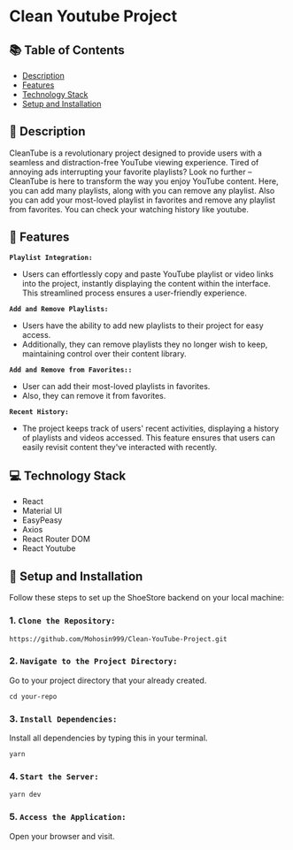 # Clean Youtube Project

## 📚 Table of Contents

- [Description](#-description)
- [Features](#-features)
- [Technology Stack](#-technology-stack)
- [Setup and Installation](#-setup-and-installation)

## 📖 Description

CleanTube is a revolutionary project designed to provide users with a seamless and distraction-free YouTube viewing experience. Tired of annoying ads interrupting your favorite playlists? Look no further – CleanTube is here to transform the way you enjoy YouTube content. Here, you can add many playlists, along with you can remove any playlist. Also you can add your most-loved playlist in favorites and remove any playlist from favorites. You can check your watching history like youtube.

## 🔆 Features

**`Playlist Integration:`**
- Users can effortlessly copy and paste YouTube playlist or video links into the project, instantly displaying the content within the interface. This streamlined process ensures a user-friendly experience.

**`Add and Remove Playlists:`**
- Users have the ability to add new playlists to their project for easy access.
- Additionally, they can remove playlists they no longer wish to keep, maintaining control over their content library.

**`Add and Remove from Favorites::`**
- User can add their most-loved playlists in favorites.
- Also, they can remove it from favorites.

**`Recent History:`**
- The project keeps track of users' recent activities, displaying a history of playlists and videos accessed. This feature ensures that users can easily revisit content they've interacted with recently.


## 💻 Technology Stack

- React
- Material UI
- EasyPeasy
- Axios
- React Router DOM
- React Youtube


## 🚀 Setup and Installation

Follow these steps to set up the ShoeStore backend on your local machine:

### 1. `Clone the Repository:`

```
https://github.com/Mohosin999/Clean-YouTube-Project.git
```

### 2. `Navigate to the Project Directory:`

Go to your project directory that your already created.

```
cd your-repo
```

### 3. `Install Dependencies:`

Install all dependencies by typing this in your terminal.

```
yarn
```

### 4. `Start the Server:`

```
yarn dev
```

### 5. `Access the Application:`

Open your browser and visit.
